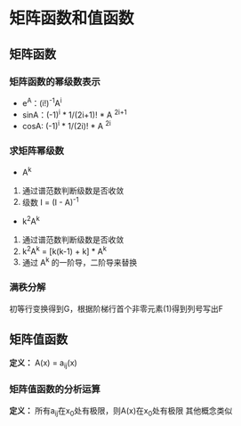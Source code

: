# 矩阵函数和值函数
## 矩阵函数
### 矩阵函数的幂级数表示
* e<sup>A</sup>：(i!)<sup>-1</sup>A<sup>i</sup>
* sinA：(-1)<sup>i</sup> * 1/(2i+1)! * A <sup>2i+1</sup>
* cosA: (-1)<sup>i</sup> * 1/(2i)! * A <sup>2i</sup>
### 求矩阵幂级数
* A<sup>k</sup>
1. 通过谱范数判断级数是否收敛
2. 级数 I = (I - A)<sup>-1</sup>
* k<sup>2</sup>A<sup>k</sup>
1. 通过谱范数判断级数是否收敛
2. k<sup>2</sup>A<sup>k</sup> = [k(k-1) + k] * A<sup>k</sup>
3. 通过 A<sup>k</sup> 的一阶导，二阶导来替换
### 满秩分解
初等行变换得到G，根据阶梯行首个非零元素(1)得到列号写出F

## 矩阵值函数
**定义：** A(x) = a<sub>ij</sub>(x)
### 矩阵值函数的分析运算
**定义：** 所有a<sub>ij</sub>在x<sub>0</sub>处有极限，则A(x)在x<sub>0</sub>处有极限
其他概念类似